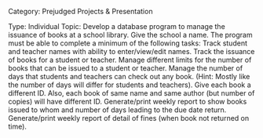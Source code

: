 Category: Prejudged Projects & Presentation

Type: Individual Topic:
Develop a database program to manage the issuance of books at a school library.
Give the school a name.
The program must be able to complete a minimum of the following tasks:
    Track student and teacher names with ability to enter/view/edit names. Track the issuance of books for a student or teacher.
    Manage different limits for the number of books that can be issued to a student or teacher.
    Manage the number of days that students and teachers can check out any book. (Hint: Mostly like the number of days will differ for students and teachers).
    Give each book a different ID.
        Also, each book of same name and same author (but number of copies) will have different ID.
Generate/print weekly report to show books issued to whom and number of days leading to the due date return.
Generate/print weekly report of detail of fines (when book not returned on time).
